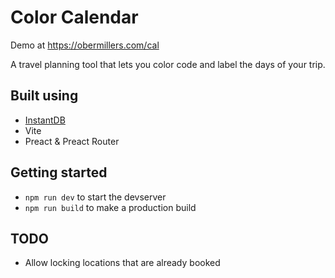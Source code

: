 # Color Calendar

Demo at https://obermillers.com/cal

A travel planning tool that lets you color code and label the days of your trip.

## Built using

- [InstantDB](https://www.instantdb.com/)
- Vite
- Preact & Preact Router

## Getting started

- `npm run dev` to start the devserver
- `npm run build` to make a production build

## TODO

- Allow locking locations that are already booked
